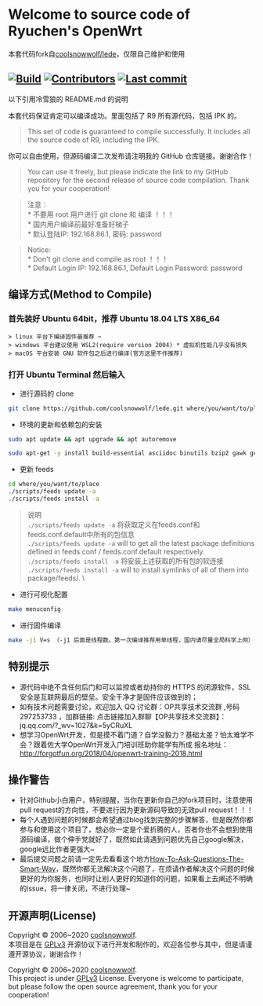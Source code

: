 ﻿# Welcome to source code of Ryuchen's OpenWrt 

本套代码fork自[coolsnowwolf/lede](https://github.com/coolsnowwolf/lede)，仅限自己维护和使用

## [![Build](https://img.shields.io/github/workflow/status/coolsnowwolf/lede/OpenWrt-CI/master?color=blue)](https://github.com/coolsnowwolf/lede/actions?query=workflow%3AOpenWrt-CI) [![Contributors](https://img.shields.io/github/contributors/coolsnowwolf/lede?color=blue)](https://github.com/coolsnowwolf/lede/graphs/contributors) [![Last commit](https://img.shields.io/github/last-commit/coolsnowwolf/lede?color=blue)](https://github.com/coolsnowwolf/lede/commits/master)

以下引用冷雪狼的 README.md 的说明

本套代码保证肯定可以编译成功。里面包括了 R9 所有源代码，包括 IPK 的。
> This set of code is guaranteed to compile successfully. It includes all the source code of R9, including the IPK.

你可以自由使用，但源码编译二次发布请注明我的 GitHub 仓库链接。谢谢合作！
> You can use it freely, but please indicate the link to my GitHub repository for the second release of source code compilation. Thank you for your cooperation!

> 注意：\
    * 不要用 root 用户进行 git clone 和 编译 ！！！\
    * 国内用户编译前最好准备好梯子 \
    * 默认登陆IP: 192.168.86.1, 密码: password

> Notice: \
    * Don't git clone and compile as root ！！！\
    * Default Login IP: 192.168.86.1, Default Login Password: password

## 编译方式(Method to Compile)

### 首先装好 Ubuntu 64bit，推荐  Ubuntu 18.04 LTS X86_64

    > linux 平台下编译固件最推荐 ~
    > windows 平台建议使用 WSL2(require version 2004) * 虚拟机性能几乎没有损失
    > macOS 平台安装 GNU 软件包之后进行编译(官方这里不作推荐)

### 打开 Ubuntu Terminal 然后输入

* 进行源码的 clone

```bash
git clone https://github.com/coolsnowwolf/lede.git where/you/want/to/place
```

* 环境的更新和依赖包的安装
  
```bash
sudo apt update && apt upgrade && apt autoremove

sudo apt-get -y install build-essential asciidoc binutils bzip2 gawk gettext git libncurses5-dev libz-dev patch python3 unzip zlib1g-dev lib32gcc1 libc6-dev-i386 subversion flex uglifyjs git-core gcc-multilib p7zip p7zip-full msmtp libssl-dev texinfo libglib2.0-dev xmlto qemu-utils upx libelf-dev autoconf automake libtool autopoint device-tree-compiler
```

* 更新 feeds

```bash
cd where/you/want/to/place
./scripts/feeds update -a
./scripts/feeds install -a
```

> 说明 \
> `./scripts/feeds update -a` 将获取定义在feeds.conf和feeds.conf.default中所有的包信息 \
> `./scripts/feeds update -a` will to get all the latest package definitions
defined in feeds.conf / feeds.conf.default respectively. \
> `./scripts/feeds install -a` 将安装上述获取的所有包的软连接 \
> `./scripts/feeds install -a` will to install symlinks of all of them into
package/feeds/. \

* 进行可视化配置
  
```bash
make menuconfig
```

* 进行固件编译

```bash
make -j1 V=s （-j1 后面是线程数。第一次编译推荐用单线程，国内请尽量全局科学上网）
```

## 特别提示

* 源代码中绝不含任何后门和可以监控或者劫持你的 HTTPS 的闭源软件，SSL 安全是互联网最后的壁垒。安全干净才是固件应该做到的；
* 如有技术问题需要讨论，欢迎加入 QQ 讨论群：OP共享技术交流群 ,号码 297253733 ，加群链接: 点击链接加入群聊【OP共享技术交流群】：jq.qq.com/?_wv=1027&k=5yCRuXL
* 想学习OpenWrt开发，但是摸不着门道？自学没毅力？基础太差？怕太难学不会？跟着佐大学OpenWrt开发入门培训班助你能学有所成
报名地址：http://forgotfun.org/2018/04/openwrt-training-2018.html

## 操作警告

* 针对Github小白用户，特别提醒，当你在更新你自己的fork项目时，注意使用pull request的方向性，不要进行因为更新源码导致的无效pull request！！！
* 每个人遇到问题的时候都会希望通过blog找到完整的步骤解答，但是既然你都参与和使用这个项目了，想必你一定是个爱折腾的人，否者你也不会想到使用源码编译，做个伸手党就好了，既然如此请遇到问题优先自己google解决，google远比作者更强大~
* 最后提交问题之前请一定先去看看这个地方[How-To-Ask-Questions-The-Smart-Way](https://github.com/ryanhanwu/How-To-Ask-Questions-The-Smart-Way)，既然你都无法解决这个问题了，在烦请作者解决这个问题的时候更好的为你服务，也同时让别人更好的知道你的问题，如果看上去阐述不明确的issue，将一律关闭，不进行处理~

## 开源声明(License)

Copyright © 2006~2020 [coolsnowwolf](https://github.com/coolsnowwolf). \
本项目是在 [GPLv3](https://github.com/coolsnowwolf/lede/raw/master/LICENSE) 开源协议下进行开发和制作的，欢迎各位参与其中，但是请谨遵开源协议，谢谢合作！

Copyright © 2006~2020 [coolsnowwolf](https://github.com/coolsnowwolf). \
This project is under [GPLv3](https://github.com/coolsnowwolf/lede/raw/master/LICENSE) License. Everyone is welcome to participate, but please follow the open source agreement, thank you for your cooperation!
